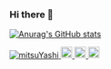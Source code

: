 ### Hi there 👋

[![Anurag's GitHub stats](https://github-readme-stats.vercel.app/api?username=mitsuYashi)](https://github.com/anuraghazra/github-readme-stats)

<p align="left">
  <a href="https://github.com/mitsuYashi/mitsuYashi/">
    <img src="https://komarev.com/ghpvc/?username=mitsuYashi" alt="mitsuYashi" />
  </a>
  <a href="http://twitter.com/kdraaamen">
    <img height="20" src="https://img.shields.io/twitter/follow/kdraaamen?label=Twitter&logo=twitter&style=flat" />
  </a>
  <a href="https://github.com/mitsuYashi">
    <img height="20" src="https://img.shields.io/github/followers/mitsuYashi?label=follow&logo=github&style=flat" />
  </a>
  <//qiita.com/mitsuYashi">
    <img height="20" src="https://qiita-badge.apiapi.app/s/mitsuYashi/contributions.svg" />
  </a>
</p>

<!--
**mitsuYashi/mitsuYashi** is a ✨ _special_ ✨ repository because its `README.md` (this file) appears on your GitHub profile.

Here are some ideas to get you started:

- 🔭 I’m currently working on ...
- 🌱 I’m currently learning ...
- 👯 I’m looking to collaborate on ...
- 🤔 I’m looking for help with ...
- 💬 Ask me about ...
- 📫 How to reach me: ...
- 😄 Pronouns: ...
- ⚡ Fun fact: ...
-->
